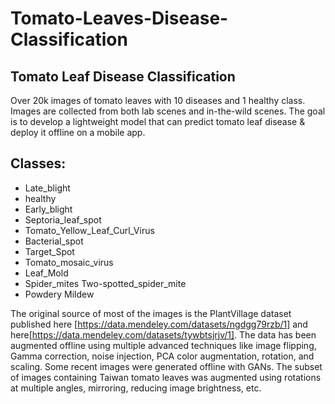 # Tomato-Leaves-Disease-Classification

## Tomato Leaf Disease Classification
Over 20k images of tomato leaves with 10 diseases and 1 healthy class. Images are collected from both lab scenes and in-the-wild scenes. The goal is to develop a lightweight model that can predict tomato leaf disease & deploy it offline on a mobile app.

## Classes:
- Late_blight
- healthy
- Early_blight
- Septoria_leaf_spot
- Tomato_Yellow_Leaf_Curl_Virus
- Bacterial_spot
- Target_Spot
- Tomato_mosaic_virus
- Leaf_Mold
- Spider_mites Two-spotted_spider_mite
- Powdery Mildew

The original source of most of the images is the PlantVillage dataset published here [https://data.mendeley.com/datasets/ngdgg79rzb/1] and here[https://data.mendeley.com/datasets/tywbtsjrjv/1]. The data has been augmented offline using multiple advanced techniques like image flipping, Gamma correction, noise injection, PCA color augmentation, rotation, and scaling. Some recent images were generated offline with GANs. The subset of images containing Taiwan tomato leaves was augmented using rotations at multiple angles, mirroring, reducing image brightness, etc.
